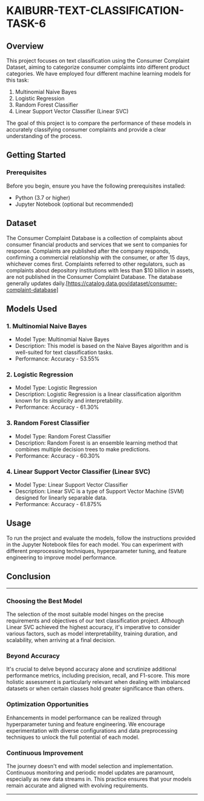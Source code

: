 # KAIBURR-TEXT-CLASSIFICATION-TASK-6

## Overview

This project focuses on text classification using the Consumer Complaint Dataset, aiming to categorize consumer complaints into different product categories. We have employed four different machine learning models for this task:

1. Multinomial Naive Bayes
2. Logistic Regression
3. Random Forest Classifier
4. Linear Support Vector Classifier (Linear SVC)

The goal of this project is to compare the performance of these models in accurately classifying consumer complaints and provide a clear understanding of the process.

## Getting Started

### Prerequisites

Before you begin, ensure you have the following prerequisites installed:

- Python (3.7 or higher)
- Jupyter Notebook (optional but recommended)

## Dataset

The Consumer Complaint Database is a collection of complaints about consumer financial products and services that we sent to companies for response. Complaints are published after the company responds, confirming a commercial relationship with the consumer, or after 15 days, whichever comes first. Complaints referred to other regulators, such as complaints about depository institutions with less than $10 billion in assets, are not published in the Consumer Complaint Database. The database generally updates daily.[https://catalog.data.gov/dataset/consumer-complaint-database]

## Models Used

### 1. Multinomial Naive Bayes

- Model Type: Multinomial Naive Bayes
- Description: This model is based on the Naive Bayes algorithm and is well-suited for text classification tasks.
- Performance: Accuracy - 53.55%

### 2. Logistic Regression

- Model Type: Logistic Regression
- Description: Logistic Regression is a linear classification algorithm known for its simplicity and interpretability.
- Performance: Accuracy - 61.30%

### 3. Random Forest Classifier

- Model Type: Random Forest Classifier
- Description: Random Forest is an ensemble learning method that combines multiple decision trees to make predictions.
- Performance: Accuracy - 60.30%

### 4. Linear Support Vector Classifier (Linear SVC)

- Model Type: Linear Support Vector Classifier
- Description: Linear SVC is a type of Support Vector Machine (SVM) designed for linearly separable data.
- Performance: Accuracy - 61.875%

## Usage

To run the project and evaluate the models, follow the instructions provided in the Jupyter Notebook files for each model. You can experiment with different preprocessing techniques, hyperparameter tuning, and feature engineering to improve model performance.

## Conclusion
---

### Choosing the Best Model

The selection of the most suitable model hinges on the precise requirements and objectives of our text classification project. Although Linear SVC achieved the highest accuracy, it's imperative to consider various factors, such as model interpretability, training duration, and scalability, when arriving at a final decision.

### Beyond Accuracy

It's crucial to delve beyond accuracy alone and scrutinize additional performance metrics, including precision, recall, and F1-score. This more holistic assessment is particularly relevant when dealing with imbalanced datasets or when certain classes hold greater significance than others.

### Optimization Opportunities

Enhancements in model performance can be realized through hyperparameter tuning and feature engineering. We encourage experimentation with diverse configurations and data preprocessing techniques to unlock the full potential of each model.

### Continuous Improvement

The journey doesn't end with model selection and implementation. Continuous monitoring and periodic model updates are paramount, especially as new data streams in. This practice ensures that your models remain accurate and aligned with evolving requirements.


---
